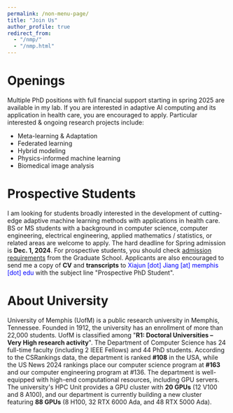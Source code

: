 ```yaml
---
permalink: /non-menu-page/
title: "Join Us"
author_profile: true
redirect_from: 
  - "/nmp/"
  - "/nmp.html"
---
```


Openings
======
Multiple PhD positions with full financial support starting in spring 2025 are available in my lab. If you are interested in adaptive AI computing and its application in health care, you are encouraged to apply. Particular interested & ongoing research projects include:
* Meta-learning & Adaptation
* Federated learning
* Hybrid modeling
* Physics-informed machine learning
* Biomedical image analysis

Prospective Students
======

I am looking for students broadly interested in the development of cutting-edge adaptive machine learning methods with applications in health care. BS or MS students with a background in computer science, computer engineering, electrical engineering, applied mathematics / statistics, or related areas are welcome to apply. The hard deadline for Spring admission is **Dec. 1, 2024**. For prospective students, you should check [admission requirements](https://www.memphis.edu/cs/future_students/graduate.php) from the Graduate School. Applicants are also encouraged to send me a copy of **CV** and **transcripts** to <font style="color:blue">Xiajun [dot] Jiang [at] memphis [dot] edu</font> with the subject line "Prospective PhD Student".

About University
======

University of Memphis (UofM) is a public research university in Memphis, Tennessee. Founded in 1912, the university has an enrollment of more than 22,000 students. UofM is classified among "**R1: Doctoral Universities – Very High research activity**". The Department of Computer Science has 24 full-time faculty (including 2 IEEE Fellows) and 44 PhD students. According to the CSRankings data, the department is ranked **#108** in the USA, while the US News 2024 rankings place our computer science program at **#163** and our computer engineering program at #136. The department is well-equipped with high-end computational resources, including GPU servers. The university's HPC Unit provides a GPU cluster with **20 GPUs** (12 V100 and 8 A100), and our department is currently building a new cluster featuring **88 GPUs** (8 H100, 32 RTX 6000 Ada, and 48 RTX 5000 Ada).
